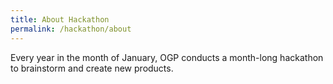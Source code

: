```yaml
---
title: About Hackathon
permalink: /hackathon/about
---
```

Every year in the month of January, OGP conducts a month-long hackathon to brainstorm and create new products. 
